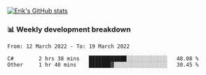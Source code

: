 [![Erik's GitHub stats](https://github-readme-stats.vercel.app/api?username=erik-petrov&theme=nightowl&show_icons=true)](https://github.com/anuraghazra/github-readme-stats)

### 📊 Weekly development breakdown
<!--START_SECTION:waka-->

```text
From: 12 March 2022 - To: 19 March 2022

C#        2 hrs 38 mins   ████████████░░░░░░░░░░░░░   48.08 %
Other     1 hr 40 mins    ███████▓░░░░░░░░░░░░░░░░░   30.45 %
```

<!--END_SECTION:waka-->

